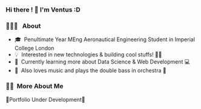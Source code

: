 ### Hi there ! 👋 I'm Ventus :D 

### 👨🏻‍💻 &nbsp; About 

- 🎓 &nbsp;Penultimate Year MEng Aeronautical Engineering Student in Imperial College London
- 💡 &nbsp;Interested in new technologies & building cool stuffs!  👨‍💻
- 🌱 &nbsp;Currently learning more about Data Science & Web Development 💻
- 🎵 &nbsp;Also loves music and plays the double bass in orchestra 🎻 

### 🤝🏻 &nbsp;More About Me
💂Portfolio Under Development💂

<!--
**VentusTWY/VentusTWY** is a ✨ _special_ ✨ repository because its `README.md` (this file) appears on your GitHub profile.

Here are some ideas to get you started:

- 🔭 I’m currently working on ...
- 🌱 I’m currently learning ...
- 👯 I’m looking to collaborate on ...
- 🤔 I’m looking for help with ...
- 💬 Ask me about ...
- 📫 How to reach me: ...
- 😄 Pronouns: ...
- ⚡ Fun fact: ...
-->
